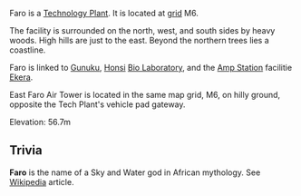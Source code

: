 Faro is a [Technology Plant](../locations/Technology_Plant.md). It is located
at [grid](../terminology/Map_grid.md) M6.

The facility is surrounded on the north, west, and south sides by heavy
woods. High hills are just to the east. Beyond the northern trees lies a
coastline.

Faro is linked to [Gunuku](Gunuku.md), [Honsi](../locations/Honsi.md)
[Bio Laboratory](../locations/Bio_Laboratory.md), and the [Amp
Station](../locations/Amp_Station.md) facilitie [Ekera](Ekera.md).

East Faro Air Tower is located in the same map grid, M6, on hilly
ground, opposite the Tech Plant's vehicle pad gateway.

Elevation: 56.7m

## Trivia

**Faro** is the name of a Sky and Water god in African mythology. See
[Wikipedia](http://en.wikipedia.org/wiki/Faro_%28mythology%29) article.

<!--[Category:Facilities](Category:Facilities.md)-->
